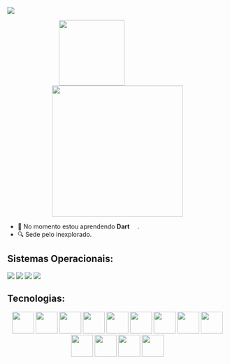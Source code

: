 <!--https://readme-typing-svg.demolab.com/demo/-->
[![](https://readme-typing-svg.demolab.com?font=Special+Elite&size=50&pause=1000&color=0194DD&center=true&vCenter=true&width=900&height=90&lines=%C3%93la+Mundo...;Meu+Nome+%C3%A9+Hildemberg!!;Sou+Dev+Em+Forma%C3%A7%C3%A3o+%F0%9F%A4%93;Tamb%C3%A9m+Sou+Gamer+Nas+horas+vagas)](https://linktr.ee/hilldemberg986)
  
<!--https://github.com/anuraghazra/github-readme-stats-->
<div align = center >
    
[<img align="center" height=150px src="https://github-readme-stats-evsn.vercel.app/api?username=Hildemberg986&show_icons=true&theme=algolia&show=reviews&locale=pt-br&cache_seconds=60&include_all_commits=true&custom_title=Status do GitHub de Hildemberg">](https://allinks.me/hildemberg986)
                             <!-- Trinta caracteres de espaço não quebrado: -->
[<img align="center" height=300px src="https://github-readme-stats-evsn.vercel.app/api/top-langs/?username=Hildemberg986&hide=shell,Batchfile&include_all_commits=true&langs_count=10&theme=algolia&exclude_repo=github-readme-stats&cache_seconds=60&layout=donut-vertical&locale=pt-br"/>](https://allinks.me/hildemberg986)

</div>

*   🔭 No momento estou aprendendo **Dart** [<img src="https://cdn.jsdelivr.net/gh/devicons/devicon/icons/dart/dart-original.svg" height="14" >](https://cdn.jsdelivr.net/gh/devicons/devicon/icons/dart/dart-original.svg).
*   🔍 Sede pelo inexplorado.

##

## Sistemas Operacionais:

[![](https://img.shields.io/badge/Linux_Mint-87CF3E?style=for-the-badge&logo=linux-mint&logoColor=white)](https://linuxmint.com/) 
[![](https://img.shields.io/badge/Ubuntu-E95420?style=for-the-badge&logo=ubuntu&logoColor=white)](https://ubuntu.com/) 
[![](https://img.shields.io/badge/Windows-0078D6?style=for-the-badge&logo=windows&logoColor=white)](https://www.microsoft.com/PT-BR/windows/windows-11?icid=SSM_AS_Windows11) 
[![](https://img.shields.io/badge/Android-3DDC84?style=for-the-badge&logo=android&logoColor=white)](https://developer.android.com/about/versions/13?gclid=Cj0KCQjwiZqhBhCJARIsACHHEH8oDZEp6FquqMzftOyTPyYElD_Z2vTPeyT2f9M_EOyFHwQPyguZ40saAgKDEALw_wcB&gclsrc=aw.ds&hl=pt-br)


## Tecnologias:

<div align = center >
    
[<img src="https://cdn.jsdelivr.net/gh/devicons/devicon/icons/javascript/javascript-original.svg" width="50"/>](https://cdn.jsdelivr.net/gh/devicons/devicon/icons/javascript/javascript-original.svg) 
[<img src="https://cdn.jsdelivr.net/gh/devicons/devicon/icons/typescript/typescript-original.svg" width="50" />](https://www.typescriptlang.org/) 
[<img src="https://cdn.jsdelivr.net/gh/devicons/devicon/icons/html5/html5-original-wordmark.svg" width="50"/>](https://cdn.jsdelivr.net/gh/devicons/devicon/icons/html5/html5-original-wordmark.svg)
[<img src="https://cdn.jsdelivr.net/gh/devicons/devicon/icons/css3/css3-original-wordmark.svg" width="50"/>](https://cdn.jsdelivr.net/gh/devicons/devicon/icons/css3/css3-original-wordmark.svg) 
[<img src="https://cdn.jsdelivr.net/gh/devicons/devicon/icons/python/python-original-wordmark.svg" width="50"/>](https://www.python.org/) 
[<img src="https://cdn.jsdelivr.net/gh/devicons/devicon@latest/icons/c/c-original.svg" width="50" />](https://learn.microsoft.com/pt-br/cpp/c-language/?view=msvc-170)
[<img src="https://cdn.jsdelivr.net/gh/devicons/devicon/icons/vuejs/vuejs-original-wordmark.svg" width="50" />](https://vuejs.org/) 
[<img src="https://cdn.jsdelivr.net/gh/devicons/devicon/icons/angularjs/angularjs-original.svg" width="50" />](https://angular.io/)
[<img src="https://cdn.jsdelivr.net/gh/devicons/devicon@latest/icons/django/django-plain-wordmark.svg" width="50" />](https://www.djangoproject.com/)
[<img src="https://cdn.jsdelivr.net/gh/devicons/devicon@latest/icons/postgresql/postgresql-original-wordmark.svg" width="50" />](https://www.postgresql.org/)
[<img src="https://cdn.jsdelivr.net/gh/devicons/devicon@latest/icons/postman/postman-original.svg" width="50" />](https://www.postman.com/)
[<img src="https://cdn.jsdelivr.net/gh/devicons/devicon@latest/icons/dynamodb/dynamodb-original.svg" width="50" />](https://aws.amazon.com/pt/pm/dynamodb/?gclid=CjwKCAjw34qzBhBmEiwAOUQcF3lyAdiT359Po5B6O2nbIF_Jj5pKLxg_CsTaE7olt9dHpqc2-9mB7RoCZWoQAvD_BwE&trk=3e4c2258-4f21-4854-9de7-2f6da2ef0989&sc_channel=ps&ef_id=CjwKCAjw34qzBhBmEiwAOUQcF3lyAdiT359Po5B6O2nbIF_Jj5pKLxg_CsTaE7olt9dHpqc2-9mB7RoCZWoQAvD_BwE:G:s&s_kwcid=AL!4422!3!589951433441!e!!g!!dynamodb!16393976581!133547551333)
[<img src="https://cdn.jsdelivr.net/gh/devicons/devicon@latest/icons/djangorest/djangorest-original.svg" width="50" />](https://www.django-rest-framework.org/)
          

</div>
